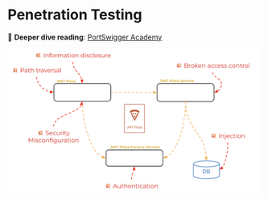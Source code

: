 # Penetration Testing

📖 **Deeper dive reading**: [PortSwigger Academy](https://portswigger.net/web-security/all-topics)

![alt text](penetrationTesting.png)
